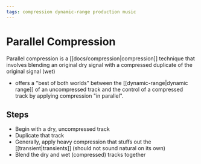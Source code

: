 ```yaml
---
tags: compression dynamic-range production music
---
```


# Parallel Compression

Parallel compression is a [[docs/compression|compression]] technique that involves blending an original dry signal with a compressed duplicate of the original signal (wet)

- offers a "best of both worlds" between the [[dynamic-range|dynamic range]] of an uncompressed track and the control of a compressed track by applying compression "in parallel".

## Steps

- Begin with a dry, uncompressed track
- Duplicate that track
- Generally, apply heavy compression that stuffs out the [[transient|transients]] (should not sound natural on its own)
- Blend the dry and wet (compressed) tracks together
